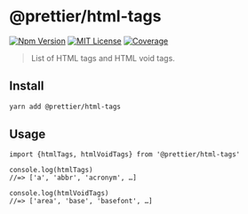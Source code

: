 # @prettier/html-tags

[![Npm Version][package_version_badge]][package_link]
[![MIT License][license_badge]][license_link]
[![Coverage][coverage_badge]][coverage_link]

[coverage_badge]: https://img.shields.io/codecov/c/github/prettier/prettier.svg?style=flat-square
[coverage_link]: https://app.codecov.io/gh/prettier/html-tags
[license_badge]: https://img.shields.io/npm/l/html-tags.svg?style=flat-square
[license_link]: https://github.com/prettier/html-tags/blob/main/license
[package_version_badge]: https://img.shields.io/npm/v/@prettier/html-tags.svg?style=flat-square
[package_link]: https://www.npmjs.com/package/@prettier/html-tags

> List of HTML tags and HTML void tags.

## Install

```bash
yarn add @prettier/html-tags
```

## Usage

<!-- Usage start -->

```
import {htmlTags, htmlVoidTags} from '@prettier/html-tags'

console.log(htmlTags)
//=> ['a', 'abbr', 'acronym', …]

console.log(htmlVoidTags)
//=> ['area', 'base', 'basefont', …]
```

<!-- Usage end -->
